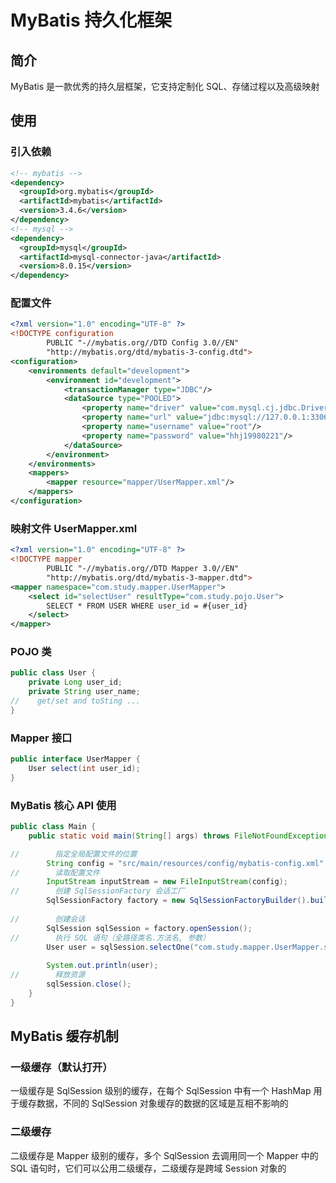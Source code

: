 # MyBatis 持久化框架

## 简介
MyBatis 是一款优秀的持久层框架，它支持定制化 SQL、存储过程以及高级映射

## 使用

### 引入依赖
```xml
<!-- mybatis -->
<dependency>
  <groupId>org.mybatis</groupId>
  <artifactId>mybatis</artifactId>
  <version>3.4.6</version>
</dependency>
<!-- mysql -->
<dependency>
  <groupId>mysql</groupId>
  <artifactId>mysql-connector-java</artifactId>
  <version>8.0.15</version>
</dependency>
```

### 配置文件
```xml
<?xml version="1.0" encoding="UTF-8" ?>
<!DOCTYPE configuration
        PUBLIC "-//mybatis.org//DTD Config 3.0//EN"
        "http://mybatis.org/dtd/mybatis-3-config.dtd">
<configuration>
    <environments default="development">
        <environment id="development">
            <transactionManager type="JDBC"/>
            <dataSource type="POOLED">
                <property name="driver" value="com.mysql.cj.jdbc.Driver"/>
                <property name="url" value="jdbc:mysql://127.0.0.1:3306/study"/>
                <property name="username" value="root"/>
                <property name="password" value="hhj19980221"/>
            </dataSource>
        </environment>
    </environments>
    <mappers>
        <mapper resource="mapper/UserMapper.xml"/>
    </mappers>
</configuration>
```

### 映射文件 UserMapper.xml
```xml
<?xml version="1.0" encoding="UTF-8" ?>
<!DOCTYPE mapper
        PUBLIC "-//mybatis.org//DTD Mapper 3.0//EN"
        "http://mybatis.org/dtd/mybatis-3-mapper.dtd">
<mapper namespace="com.study.mapper.UserMapper">
    <select id="selectUser" resultType="com.study.pojo.User">
        SELECT * FROM USER WHERE user_id = #{user_id}
    </select>
</mapper>
```

### POJO 类
```java
public class User {
    private Long user_id;
    private String user_name;
//    get/set and toSting ...    
}

```

### Mapper 接口
```java
public interface UserMapper {
    User select(int user_id);
}
```

### MyBatis 核心 API 使用
```java
public class Main {
    public static void main(String[] args) throws FileNotFoundException {

//        指定全局配置文件的位置
        String config = "src/main/resources/config/mybatis-config.xml";
//        读取配置文件
        InputStream inputStream = new FileInputStream(config);
//        创建 SqlSessionFactory 会话工厂
        SqlSessionFactory factory = new SqlSessionFactoryBuilder().build(inputStream);
        
//        创建会话
        SqlSession sqlSession = factory.openSession();
//        执行 SQL 语句（全路径类名.方法名, 参数）
        User user = sqlSession.selectOne("com.study.mapper.UserMapper.selectUser", 1);
        
        System.out.println(user);
//        释放资源
        sqlSession.close();
    }
}
```

## MyBatis 缓存机制
### 一级缓存（默认打开）
一级缓存是 SqlSession 级别的缓存，在每个 SqlSession 中有一个 HashMap 用于缓存数据，不同的 SqlSession 对象缓存的数据的区域是互相不影响的

### 二级缓存
二级缓存是 Mapper 级别的缓存，多个 SqlSession 去调用同一个 Mapper 中的 SQL 语句时，它们可以公用二级缓存，二级缓存是跨域 Session 对象的